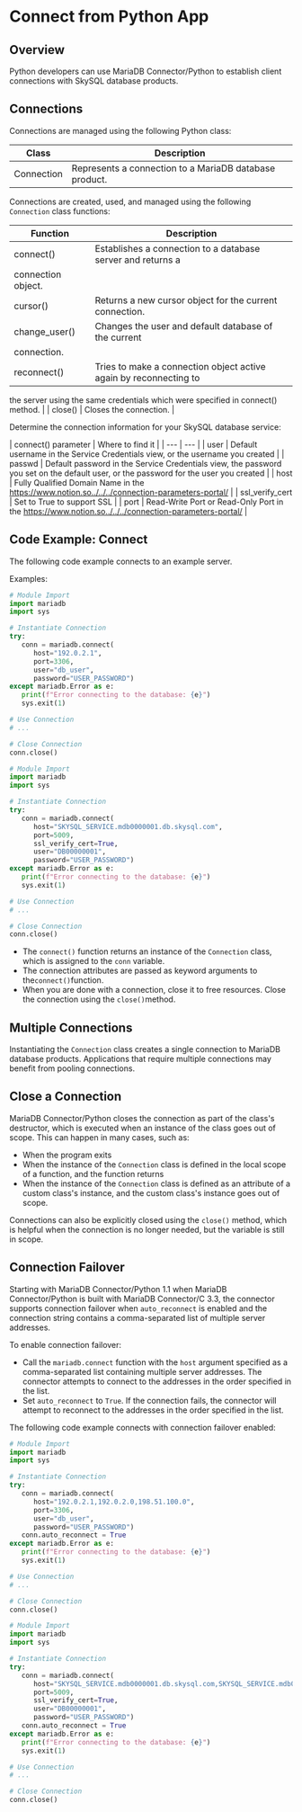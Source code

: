 # Connect from Python App

## Overview

Python developers can use MariaDB Connector/Python to establish client connections with SkySQL database products.

## Connections

Connections are managed using the following Python class:

| Class | Description |
| --- | --- |
| Connection | Represents a connection to a MariaDB database product. |

Connections are created, used, and managed using the following `Connection` class functions:

| Function | Description |
| --- | --- |
| connect() | Establishes a connection to a database server and returns a
connection object. |
| cursor() | Returns a new cursor object for the current connection. |
| change_user() | Changes the user and default database of the current
connection. |
| reconnect() | Tries to make a connection object active again by reconnecting to
the server using the same credentials which were specified in connect()
method. |
| close() | Closes the connection. |

Determine the connection information for your SkySQL database service:

| connect()
parameter | Where to find it |
| --- | --- |
| user | Default username in the Service Credentials view, or the username
you created |
| passwd | Default password in the Service Credentials view, the password
you set on the default user, or the password for the user you
created |
| host | Fully Qualified Domain Name in the https://www.notion.so../../../connection-parameters-portal/ |
| ssl_verify_cert | Set to True to support SSL |
| port | Read-Write Port or Read-Only Port in the https://www.notion.so../../../connection-parameters-portal/ |

## Code Example: Connect

The following code example connects to an example server.

Examples:

```python
# Module Import
import mariadb
import sys

# Instantiate Connection
try:
   conn = mariadb.connect(
      host="192.0.2.1",
      port=3306,
      user="db_user",
      password="USER_PASSWORD")
except mariadb.Error as e:
   print(f"Error connecting to the database: {e}")
   sys.exit(1)

# Use Connection
# ...

# Close Connection
conn.close()
```

```python
# Module Import
import mariadb
import sys

# Instantiate Connection
try:
   conn = mariadb.connect(
      host="SKYSQL_SERVICE.mdb0000001.db.skysql.com",
      port=5009,
      ssl_verify_cert=True,
      user="DB00000001",
      password="USER_PASSWORD")
except mariadb.Error as e:
   print(f"Error connecting to the database: {e}")
   sys.exit(1)

# Use Connection
# ...

# Close Connection
conn.close()
```

- The `connect()` function returns an instance of the `Connection` class, which is assigned to the `conn` variable.
- The connection attributes are passed as keyword arguments to the`connect()`function.
- When you are done with a connection, close it to free resources. Close the connection using the `close()`method.

## Multiple Connections

Instantiating the `Connection` class creates a single connection to MariaDB database products. Applications that require multiple connections may benefit from pooling connections.

## Close a Connection

MariaDB Connector/Python closes the connection as part of the class's destructor, which is executed when an instance of the class goes out of scope. This can happen in many cases, such as:

- When the program exits
- When the instance of the `Connection` class is defined in the local scope of a function, and the function returns
- When the instance of the `Connection` class is defined as an attribute of a custom class's instance, and the custom class's instance goes out of scope.

Connections can also be explicitly closed using the `close()` method, which is helpful when the connection is no longer needed, but the variable is still in scope.

## Connection Failover

Starting with MariaDB Connector/Python 1.1 when MariaDB Connector/Python is built with MariaDB Connector/C 3.3, the connector supports connection failover when `auto_reconnect` is
enabled and the connection string contains a comma-separated list of multiple server addresses.

To enable connection failover:

- Call the `mariadb.connect` function with the `host` argument specified as a comma-separated list containing multiple server addresses. The connector attempts to connect to the addresses in the order specified in the list.
- Set `auto_reconnect` to `True`. If the connection fails, the connector will attempt to reconnect to the addresses in the order specified in the list.

The following code example connects with connection failover enabled:

```python
# Module Import
import mariadb
import sys

# Instantiate Connection
try:
   conn = mariadb.connect(
      host="192.0.2.1,192.0.2.0,198.51.100.0",
      port=3306,
      user="db_user",
      password="USER_PASSWORD")
   conn.auto_reconnect = True
except mariadb.Error as e:
   print(f"Error connecting to the database: {e}")
   sys.exit(1)

# Use Connection
# ...

# Close Connection
conn.close()
```

```python
# Module Import
import mariadb
import sys

# Instantiate Connection
try:
   conn = mariadb.connect(
      host="SKYSQL_SERVICE.mdb0000001.db.skysql.com,SKYSQL_SERVICE.mdb0000002.db.skysql.com",
      port=5009,
      ssl_verify_cert=True,
      user="DB00000001",
      password="USER_PASSWORD")
   conn.auto_reconnect = True
except mariadb.Error as e:
   print(f"Error connecting to the database: {e}")
   sys.exit(1)

# Use Connection
# ...

# Close Connection
conn.close()
```
